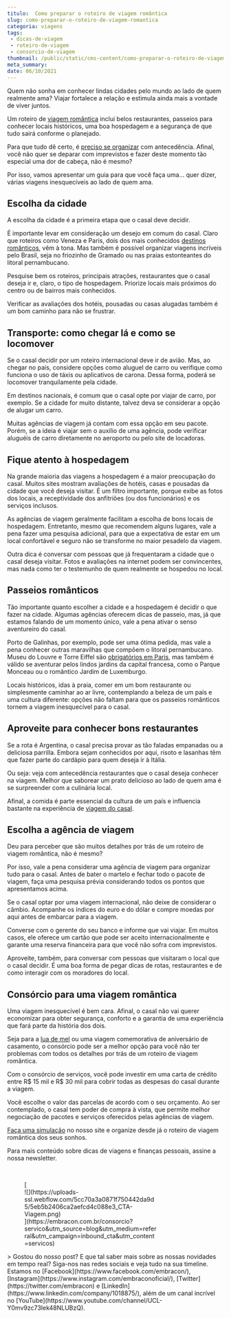 ```yaml
---
titulo:  Como preparar o roteiro de viagem romântica
slug: como-preparar-o-roteiro-de-viagem-romantica
categoria: viagens
tags:
 - dicas-de-viagem
 - roteiro-de-viagem
 - consorcio-de-viagem
thumbnail: /public/static/cms-content/como-preparar-o-roteiro-de-viagem-romantica.png
meta_summary: 
date: 06/10/2021
---
```

Quem não sonha em conhecer lindas cidades pelo mundo ao lado de quem realmente ama? Viajar fortalece a relação e estimula ainda mais a vontade de viver juntos.

Um roteiro de [viagem romântica](https://www.embracon.com.br/blog/viagem-de-lua-de-mel-como-escolher-o-destino-ideal) inclui belos restaurantes, passeios para conhecer locais históricos, uma boa hospedagem e a segurança de que tudo sairá conforme o planejado.

Para que tudo dê certo, é [preciso se organizar](https://www.embracon.com.br/blog/como-fazer-um-planejamento-financeiro-para-o-casamento) com antecedência. Afinal, você não quer se deparar com imprevistos e fazer deste momento tão especial uma dor de cabeça, não é mesmo?

Por isso, vamos apresentar um guia para que você faça uma… quer dizer, várias viagens inesquecíveis ao lado de quem ama.

Escolha da cidade
-----------------

A escolha da cidade é a primeira etapa que o casal deve decidir.

É importante levar em consideração um desejo em comum do casal. Claro que roteiros como Veneza e Paris, dois dos mais conhecidos [destinos românticos](https://www.embracon.com.br/blog/5-melhores-destinos-para-visitar-na-sua-lua-de-mel), vêm à tona. Mas também é possível organizar viagens incríveis pelo Brasil, seja no friozinho de Gramado ou nas praias estonteantes do litoral pernambucano.

Pesquise bem os roteiros, principais atrações, restaurantes que o casal deseja ir e, claro, o tipo de hospedagem. Priorize locais mais próximos do centro ou de bairros mais conhecidos.

Verificar as avaliações dos hotéis, pousadas ou casas alugadas também é um bom caminho para não se frustrar.

Transporte: como chegar lá e como se locomover
----------------------------------------------

Se o casal decidir por um roteiro internacional deve ir de avião. Mas, ao chegar no país, considere opções como aluguel de carro ou verifique como funciona o uso de táxis ou aplicativos de carona. Dessa forma, poderá se locomover tranquilamente pela cidade.

Em destinos nacionais, é comum que o casal opte por viajar de carro, por exemplo. Se a cidade for muito distante, talvez deva se considerar a opção de alugar um carro.

Muitas agências de viagem já contam com essa opção em seu pacote. Porém, se a ideia é viajar sem o auxílio de uma agência, pode verificar aluguéis de carro diretamente no aeroporto ou pelo site de locadoras.

Fique atento à hospedagem
-------------------------

Na grande maioria das viagens a hospedagem é a maior preocupação do casal. Muitos sites mostram avaliações de hotéis, casas e pousadas da cidade que você deseja visitar. É um filtro importante, porque exibe as fotos dos locais, a receptividade dos anfitriões (ou dos funcionários) e os serviços inclusos.

As agências de viagem geralmente facilitam a escolha de bons locais de hospedagem. Entretanto, mesmo que recomendem alguns lugares, vale a pena fazer uma pesquisa adicional, para que a expectativa de estar em um local confortável e seguro não se transforme no maior pesadelo da viagem.

Outra dica é conversar com pessoas que já frequentaram a cidade que o casal deseja visitar. Fotos e avaliações na internet podem ser convincentes, mas nada como ter o testemunho de quem realmente se hospedou no local.

Passeios românticos
-------------------

Tão importante quanto escolher a cidade e a hospedagem é decidir o que fazer na cidade. Algumas agências oferecem dicas de passeio, mas, já que estamos falando de um momento único, vale a pena ativar o senso aventureiro do casal.

Porto de Galinhas, por exemplo, pode ser uma ótima pedida, mas vale a pena conhecer outras maravilhas que compõem o litoral pernambucano. Museu do Louvre e Torre Eiffel são [obrigatórios em Paris](https://www.embracon.com.br/blog/5-razoes-para-viajar-para-paris), mas também é válido se aventurar pelos lindos jardins da capital francesa, como o Parque Monceau ou o romântico Jardim de Luxemburgo.

Locais históricos, idas à praia, comer em um bom restaurante ou simplesmente caminhar ao ar livre, contemplando a beleza de um país e uma cultura diferente: opções não faltam para que os passeios românticos tornem a viagem inesquecível para o casal.

Aproveite para conhecer bons restaurantes
-----------------------------------------

Se a rota é Argentina, o casal precisa provar as tão faladas empanadas ou a deliciosa parrilla. Embora sejam conhecidos por aqui, risoto e lasanhas têm que fazer parte do cardápio para quem deseja ir à Itália.

Ou seja: veja com antecedência restaurantes que o casal deseja conhecer na viagem. Melhor que saborear um prato delicioso ao lado de quem ama é se surpreender com a culinária local.

Afinal, a comida é parte essencial da cultura de um país e influencia bastante na experiência de [viagem do casal](https://www.embracon.com.br/blog/5-dicas-incriveis-para-planejar-uma-viagem-romantica).

Escolha a agência de viagem
---------------------------

Deu para perceber que são muitos detalhes por trás de um roteiro de viagem romântica, não é mesmo?

Por isso, vale a pena considerar uma agência de viagem para organizar tudo para o casal. Antes de bater o martelo e fechar todo o pacote de viagem, faça uma pesquisa prévia considerando todos os pontos que apresentamos acima.

Se o casal optar por uma viagem internacional, não deixe de considerar o câmbio. Acompanhe os índices do euro e do dólar e compre moedas por aqui antes de embarcar para a viagem.

Converse com o gerente do seu banco e informe que vai viajar. Em muitos casos, ele oferece um cartão que pode ser aceito internacionalmente e garante uma reserva financeira para que você não sofra com imprevistos.

Aproveite, também, para conversar com pessoas que visitaram o local que o casal decidir. É uma boa forma de pegar dicas de rotas, restaurantes e de como interagir com os moradores do local.

Consórcio para uma viagem romântica
-----------------------------------

Uma viagem inesquecível é bem cara. Afinal, o casal não vai querer economizar para obter segurança, conforto e a garantia de uma experiência que fará parte da história dos dois.

Seja para a [lua de mel](https://www.embracon.com.br/blog/saiba-como-planejar-uma-lua-de-mel-dos-sonhos) ou uma viagem comemorativa de aniversário de casamento, o consórcio pode ser a melhor opção para você não ter problemas com todos os detalhes por trás de um roteiro de viagem romântica.

Com o consórcio de serviços, você pode investir em uma carta de crédito entre R$ 15 mil e R$ 30 mil para cobrir todas as despesas do casal durante a viagem.

Você escolhe o valor das parcelas de acordo com o seu orçamento. Ao ser contemplado, o casal tem poder de compra à vista, que permite melhor negociação de pacotes e serviços oferecidos pelas agências de viagem.

[Faça uma simulação](https://www.embracon.com.br/consorcio-servicos) no nosso site e organize desde já o roteiro de viagem romântica dos seus sonhos.

Para mais conteúdo sobre dicas de viagens e finanças pessoais, assine a nossa newsletter.

‍

<figure class="w-richtext-figure-type-image w-richtext-align-center" style="max-width:310px">[<div>![](https://uploads-ssl.webflow.com/5cc70a3a0871f750442da9d5/5eb5b2406ca2aefcd4c088e3_CTA-Viagem.png)</div>](https://embracon.com.br/consorcio?servico&utm_source=blog&utm_medium=referral&utm_campaign=inbound_cta&utm_content=servicos)</figure>> Gostou do nosso post? E que tal saber mais sobre as nossas novidades em tempo real? Siga-nos nas redes sociais e veja tudo na sua timeline. Estamos no [Facebook](https://www.facebook.com/embracon/), [Instagram](https://www.instagram.com/embraconoficial/), [Twitter](https://twitter.com/embracon) e [LinkedIn](https://www.linkedin.com/company/1018875/), além de um canal incrível no [YouTube](https://www.youtube.com/channel/UCL-Y0mv9zc73Iek48NLUBzQ).

‍

‍
